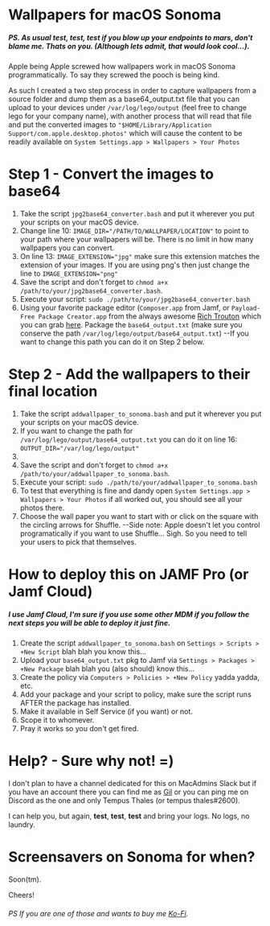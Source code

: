# Wallpapers for macOS Sonoma

##### PS. As usual **test**, **test**, **test** if you blow up your endpoints to mars, don't blame me. Thats on you. (Although lets admit, that would look cool...).

Apple being Apple screwed how wallpapers work in macOS Sonoma programmatically.  To say they screwed the pooch is being kind.

As such I created a two step process in order to capture wallpapers from a source folder and dump them as a base64_output.txt file that you can upload to your devices under `/var/log/lego/output` (feel free to change lego for your company name), with another process that will read that file and put the converted images to `"$HOME/Library/Application Support/com.apple.desktop.photos"` which will cause the content to be readily available on `System Settings.app > Wallpapers > Your Photos` 

# Step 1 - Convert the images to base64

1. Take the script `jpg2base64_converter.bash` and put it wherever you put your scripts on your macOS device.
2. Change line 10: `IMAGE_DIR="/PATH/TO/WALLPAPER/LOCATION"` to point to your path where your wallpapers will be. There is no limit in how many wallpapers you can convert.
3. On line 13: `IMAGE_EXTENSION="jpg"` make sure this extension matches the extension of your images. If you are using png's then just change the line to `IMAGE_EXTENSION="png"`
4. Save the script and don't forget to `chmod a+x /path/to/your/jpg2base64_converter.bash`.
5. Execute your script: `sudo ./path/to/your/jpg2base64_converter.bash`
6. Using your favorite package editor (`Composer.app` from Jamf, or `Payload-Free Package Creator.app` from the always awesome [Rich Trouton](https://derflounder.wordpress.com) which you can grab [here](https://github.com/rtrouton/Payload-Free-Package-Creator). Package the `base64_output.txt` (make sure you conserve the path `/var/log/lego/output/base64_output.txt`) --If you want to change this path you can do it on Step 2 below.

# Step 2 - Add the wallpapers to their final location

1. Take the script `addwallpaper_to_sonoma.bash` and put it wherever you put your scripts on your macOS device.
2. If you want to change the path for `/var/log/lego/output/base64_output.txt` you can do it on line 16: `OUTPUT_DIR="/var/log/lego/output"`
3. 
4. Save the script and don't forget to `chmod a+x /path/to/your/addwallpaper_to_sonoma.bash`.
5. Execute your script: `sudo ./path/to/your/addwallpaper_to_sonoma.bash`
6. To test that everything is fine and dandy open `System Settings.app > Wallpapers > Your Photos` if all worked out, you should see all your photos there.
7. Choose the wall paper you want to start with or click on the square with the circling arrows for Shuffle. --Side note: Apple doesn't let you control programatically if you want to use Shuffle... Sigh. So you need to tell your users to pick that themselves.

# How to deploy this on JAMF Pro (or Jamf Cloud)

##### I use Jamf Cloud, I'm sure if you use some other MDM if you follow the next steps you will be able to deploy it just fine.

1. Create the script `addwallpaper_to_sonoma.bash` on `Settings > Scripts > +New Script` blah blah you know this...
2. Upload your `base64_output.txt` pkg to Jamf via `Settings > Packages > +New Package` blah blah you (also should) know this...
3. Create the policy via `Computers > Policies > +New Policy` yadda yadda, etc.
4. Add your package and your script to policy, make sure the script runs AFTER the package has installed.
5. Make it available in Self Service (if you want) or not.
6. Scope it to whomever.
7. Pray it works so you don't get fired.

# Help? - Sure why not! =)
I don't plan to have a channel dedicated for this on MacAdmins Slack but if you have an account there you can find me as [Gil](https://macadmins.slack.com/team/U2M0P3VFT) or you can ping me on Discord as the one and only Tempus Thales (or tempus thales#2600).

I can help you, but again, **test**, **test**, **test** and bring your logs. No logs, no laundry.

# Screensavers on Sonoma for when? 
Soon(tm).

Cheers!

###### PS If you are one of those and wants to buy me [Ko-Fi](https://ko-fi.com/tempusthales).


